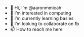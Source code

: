 - 👋 Hi, I’m @aaronmmicah
- 👀 I’m interested in computing
- 🌱 I’m currently learning basies
- 💞️ I’m looking to collaborate on fb
- 📫 How to reach me here 

<!---
aaronmmicah/aaronmmicah is a ✨ special ✨ repository because its `README.md` (this file) appears on your GitHub profile.
You can click the Preview link to take a look at your changes.
--->
